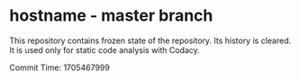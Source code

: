 # hostname - master branch

This repository contains frozen state of the repository.
Its history is cleared. It is used only for static code
analysis with Codacy.

Commit Time: 1705467999